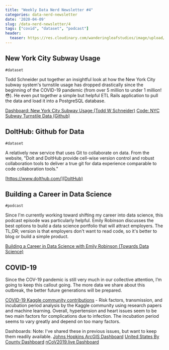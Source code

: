```yaml
---
title: "Weekly Data Nerd Newsletter #4"
categories: data-nerd-newsletter
date: '2020-04-09'
slug: /data-nerd-newsletter/4
tags: ["covid", "dataset", "podcast"]
header:
  teaser: https://res.cloudinary.com/wanderingleafstudios/image/upload/v1587682706/chrisjmears.com/data-nerd-newsletter-og.jpg
---
```


## New York City Subway Usage

`#dataset`

Todd Schneider put together an insightful look at how the New York City subway system's turnstile usage has dropped drastically since the beginning of the COVID-19 pandemic (from over 5 million to under 1 million! 😳). He even put together a simple but helpful ETL Rails application to pull the data and load it into a PostgreSQL database.

[Dashboard: New York City Subway Usage (Todd W Schneider)](https://toddwschneider.com/dashboards/nyc-subway-turnstiles/)
[Code: NYC Subway Turnstile Data (Github)](https://github.com/toddwschneider/nyc-subway-turnstile-data)

## DoltHub: Github for Data

`#dataset`

A relatively new service that uses Git to collaborate on data. From the website, "Dolt and DoltHub provide cell-wise version control and robust collaboration tools to deliver a true git for data experience comparable to code collaboration tools."

[https://www.dolthub.com/](DoltHub)

## Building a Career in Data Science

`#podcast`

Since I'm currently working toward shifting my career into data science, this podcast episode was particularly helpful. Emily Robinson discusses the best options to build a data science portfolio that will attract employers. The TL;DR; version is that employers don't want to read code, so it's better to blog or build a simple product.

[Building a Career in Data Science with Emily Robinson (Towards Data Science)](https://towardsdatascience.com/building-a-career-in-data-science-with-emily-robinson-27cd9bdba4c4)

## COVID-19

Since the COV-19 pandemic is still very much in our collective attention, I’m going to keep this callout going. The more data we share about this outbreak, the better future generations will be prepared.

[COVID-19 Kaggle community contributions](https://www.kaggle.com/covid-19-contributions) - Risk factors, transmission, and incubation period analysis by the Kaggle community using research papers and machine learning. Overall, hypertension and heart issues seem to be two main factors for complications due to infection. The incubation period seems to vary greatly and depend on too many factors.

Dashboards:
Note: I've shared these in previous issues, but want to keep them readily available.
[Johns Hopkins ArcGIS Dashboard](https://www.arcgis.com/apps/opsdashboard/index.html#/bda7594740fd40299423467b48e9ecf6)
[United States By County Dashboard](https://app.powerbi.com/view?r=eyJrIjoiMDkzZjQwNDMtZmI1Zi00YmVkLWExMTMtNDRjMjcwNWQ5ZGExIiwidCI6IjE1MjgxOGIxLTdmMTUtNDM3YS1hYzBiLTkyNDQwNzgwMzQ0ZCIsImMiOjN9&fbclid=IwAR0sB3j-SvuYu8dxdwSMX8Pp20m3eSBO7a5v6C1e6W6WgRrWn3-TwWz9IuA)
[nCoV2019.live Dashboard](https://ncov2019.live)
